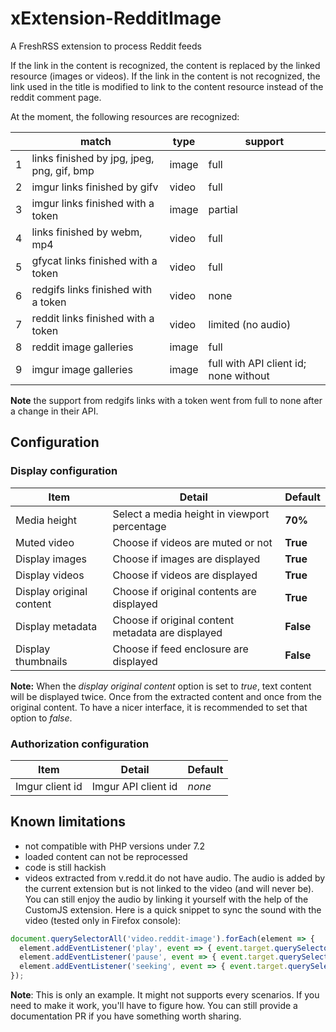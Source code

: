 # xExtension-RedditImage
A FreshRSS extension to process Reddit feeds

If the link in the content is recognized, the content is replaced by the linked resource (images or videos).
If the link in the content is not recognized, the link used in the title is modified to link to the content resource instead of the reddit comment page.

At the moment, the following resources are recognized:

&nbsp; |match | type | support
-------|------|------|--------
1 | links finished by jpg, jpeg, png, gif, bmp | image | full
2 | imgur links finished by gifv | video | full
3 | imgur links finished with a token | image | partial
4 | links finished by webm, mp4 | video | full
5 | gfycat links finished with a token | video | full
6 | redgifs links finished with a token | video | none
7 | reddit links finished with a token | video | limited (no audio)
8 | reddit image galleries | image | full
9 | imgur image galleries | image | full with API client id; none without

**Note** the support from redgifs links with a token went from full to none after a change in their API.

## Configuration
### Display configuration

Item | Detail | Default
-----|--------|--------
Media height | Select a media height in viewport percentage | **70%**
Muted video | Choose if videos are muted or not | **True**
Display images | Choose if images are displayed | **True**
Display videos | Choose if videos are displayed | **True**
Display original content | Choose if original contents are displayed | **True**
Display metadata | Choose if original content metadata are displayed | **False**
Display thumbnails | Choose if feed enclosure are displayed | **False**

**Note:**
When the *display original content* option is set to *true*, text content will be displayed twice. Once from the extracted content and once from the original content. To have a nicer interface, it is recommended to set that option to *false*.

### Authorization configuration

Item | Detail | Default
-----|--------|--------
Imgur client id | Imgur API client id | _none_

## Known limitations
- not compatible with PHP versions under 7.2
- loaded content can not be reprocessed
- code is still hackish
- videos extracted from v.redd.it do not have audio. The audio is added by the current extension but is not linked to the video (and will never be). You can still enjoy the audio by linking it yourself with the help of the CustomJS extension. Here is a quick snippet to sync the sound with the video (tested only in Firefox console):
```js
document.querySelectorAll('video.reddit-image').forEach(element => {
  element.addEventListener('play', event => { event.target.querySelector('audio').play(); })
  element.addEventListener('pause', event => { event.target.querySelector('audio').pause(); })
  element.addEventListener('seeking', event => { event.target.querySelector('audio').currentTime = event.target.currentTime })
});
```
**Note**: This is only an example. It might not supports every scenarios. If you need to make it work, you'll have to figure how. You can still provide a documentation PR if you have something worth sharing.
